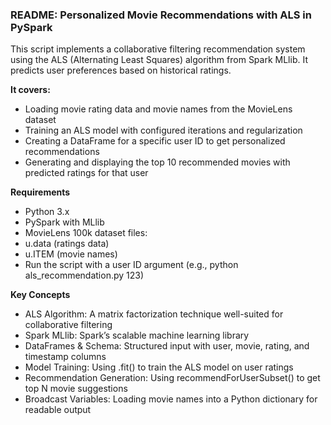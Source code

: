 ### README: Personalized Movie Recommendations with ALS in PySpark



This script implements a collaborative filtering recommendation system using the ALS (Alternating Least Squares) algorithm from Spark MLlib. It predicts user preferences based on historical ratings.



**It covers:**

* Loading movie rating data and movie names from the MovieLens dataset
* Training an ALS model with configured iterations and regularization
* Creating a DataFrame for a specific user ID to get personalized recommendations
* Generating and displaying the top 10 recommended movies with predicted ratings for that user



**Requirements**

* Python 3.x
* PySpark with MLlib
* MovieLens 100k dataset files:
* u.data (ratings data)
* u.ITEM (movie names)
* Run the script with a user ID argument (e.g., python als\_recommendation.py 123)



**Key Concepts**

* ALS Algorithm: A matrix factorization technique well-suited for collaborative filtering
* Spark MLlib: Spark’s scalable machine learning library
* DataFrames \& Schema: Structured input with user, movie, rating, and timestamp columns
* Model Training: Using .fit() to train the ALS model on user ratings
* Recommendation Generation: Using recommendForUserSubset() to get top N movie suggestions
* Broadcast Variables: Loading movie names into a Python dictionary for readable output
